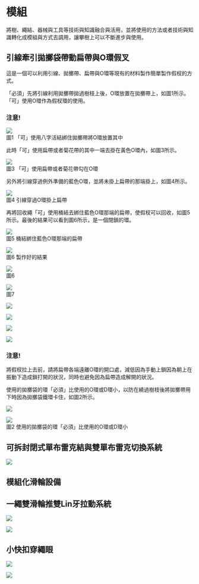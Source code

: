 # 模組
將樹、繩結、器械與工具等技術與知識融合與活用，並將使用的方法或者技術與知識轉化成模組與方式去調用，讓攀樹上可以不斷進步與使用。

## 引線牽引拋擲袋帶動扁帶與O環假叉
這是一個可以利用引線、拋擲帶、扁帶與O環等現有的材料製作簡單製作假杈的方式。

「必須」先將引線利用拋擲帶拋過樹枝上後，O環放置在拋擲帶上，如圖1所示。「可」使用O環作為假杈環的使用。  

### 注意!

![](Image/P_20191209_145423_vHDR_Auto_HP.jpg)    
圖1 「可」使用八字活結綁住拋擲帶將O環放置其中  

此時「可」使用扁帶或者菊花帶的其中一端去掛在黃色O環內，如圖3所示。  

![](Image/P_20191209_145715_vHDR_Auto_HP.jpg)    
圖3 「可」使用扁帶或者菊花帶勾在O環

另外將引線穿過例外準備的藍色O環，並將未掛上扁帶的那端掛上，如圖4所示。

![](Image/P_20191209_145804_vHDR_Auto_HP.jpg)  
圖4 引線穿過O環掛上扁帶

再將回收繩「可」使用桶結去綁住藍色O環那端的扁帶，使假杈可以回收，如圖5所示。最後的結果可以看到圖6所示，是一個閉鎖的環。

![](Image/P_20191209_150726_vHDR_Auto_HP.jpg)  
圖5 桶結綁住藍色O環那端的扁帶

![](Image/P_20191209_145924_vHDR_Auto_HP.jpg)  
圖6 製作好的結果

![](Image/P_20191209_150824_vHDR_Auto.jpg)  
圖6

![](Image/P_20191209_151408_vHDR_Auto.jpg)  
圖7

![](Image/P_20191209_152258_vHDR_Auto.jpg)

![](Image/P_20191209_152856_vHDR_Auto_HP.jpg)

![](Image/P_20191209_152901_vHDR_Auto.jpg)

![](Image/P_20191209_152904_vHDR_Auto_HP.jpg)

### 注意!
將假杈拉上去前，請將扁帶各端遠離O環的開口處，減低因為手動上鎖因為朝上在振動下造成鎖打開的狀況，同時也避免因為扁帶造成解開的狀況。

使用的拋擲袋的環「必須」比使用的O環或D環小，以防在繞過樹枝後將拋擲帶用下時因為拋擲袋鐵環卡住，如圖2所示。

![](Image/P_20191209_152104_vHDR_Auto.jpg)  

![](Image/P_20191209_151838_vHDR_Auto_HP.jpg)  
圖2 使用的拋擲袋的環「必須」比使用的O環或D環小

## 可拆封閉式單布雷克結與雙單布雷克切換系統
![](Image/IMG_9311.JPG)  

## 模組化滑輪設備


## 一繩雙滑輪推雙Lin牙拉動系統
![](Image/P_20191209_142537_vHDR_Auto_HP.jpg)  

![](Image/P_20191209_142553_vHDR_Auto_HP.jpg)  

## 小快扣穿繩眼
![](Image/P_20191209_143717_vHDR_Auto.jpg)  

![](Image/P_20191209_143721_vHDR_Auto.jpg)  
